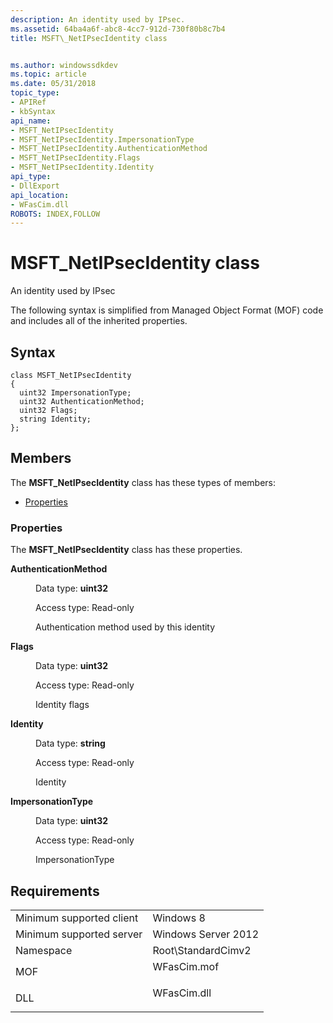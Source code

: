 ```yaml
---
description: An identity used by IPsec.
ms.assetid: 64ba4a6f-abc8-4cc7-912d-730f80b8c7b4
title: MSFT\_NetIPsecIdentity class


ms.author: windowssdkdev
ms.topic: article
ms.date: 05/31/2018
topic_type: 
- APIRef
- kbSyntax
api_name: 
- MSFT_NetIPsecIdentity
- MSFT_NetIPsecIdentity.ImpersonationType
- MSFT_NetIPsecIdentity.AuthenticationMethod
- MSFT_NetIPsecIdentity.Flags
- MSFT_NetIPsecIdentity.Identity
api_type: 
- DllExport
api_location: 
- WFasCim.dll
ROBOTS: INDEX,FOLLOW
---
```


# MSFT\_NetIPsecIdentity class

An identity used by IPsec

The following syntax is simplified from Managed Object Format (MOF) code and includes all of the inherited properties.

## Syntax

``` syntax
class MSFT_NetIPsecIdentity
{
  uint32 ImpersonationType;
  uint32 AuthenticationMethod;
  uint32 Flags;
  string Identity;
};
```

## Members

The **MSFT\_NetIPsecIdentity** class has these types of members:

-   [Properties](#properties)

### Properties

The **MSFT\_NetIPsecIdentity** class has these properties.

<dl> <dt>

**AuthenticationMethod**
</dt> <dd> <dl> <dt>

Data type: **uint32**
</dt> <dt>

Access type: Read-only
</dt> </dl>

Authentication method used by this identity

</dd> <dt>

**Flags**
</dt> <dd> <dl> <dt>

Data type: **uint32**
</dt> <dt>

Access type: Read-only
</dt> </dl>

Identity flags

</dd> <dt>

**Identity**
</dt> <dd> <dl> <dt>

Data type: **string**
</dt> <dt>

Access type: Read-only
</dt> </dl>

Identity

</dd> <dt>

**ImpersonationType**
</dt> <dd> <dl> <dt>

Data type: **uint32**
</dt> <dt>

Access type: Read-only
</dt> </dl>

ImpersonationType

</dd> </dl>

## Requirements



|                                     |                                                                                        |
|-------------------------------------|----------------------------------------------------------------------------------------|
| Minimum supported client<br/> | Windows 8<br/>                                                                   |
| Minimum supported server<br/> | Windows Server 2012<br/>                                                         |
| Namespace<br/>                | Root\\StandardCimv2<br/>                                                         |
| MOF<br/>                      | <dl> <dt>WFasCim.mof</dt> </dl> |
| DLL<br/>                      | <dl> <dt>WFasCim.dll</dt> </dl> |



 

 




